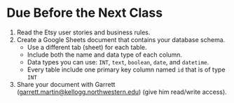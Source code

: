 # Due Before the Next Class

1. Read the Etsy user stories and business rules.
1. Create a Google Sheets document that contains your database schema.
    - Use a different tab (sheet) for each table.
    - Include both the name and data type of each column.
    - Data types you can use: `INT`, `text`, `boolean`, `date`, and `datetime`.
    - Every table include one primary key column named `id` that is of type `INT`
1. Share your document with Garrett (garrett.martin@kellogg.northwestern.edu) (give him read/write access).

